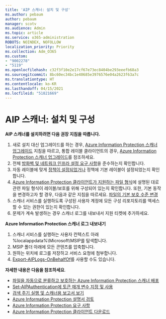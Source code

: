 ```yaml
---
title: 'AIP 스캐너: 설치 및 구성'
ms.author: pebaum
author: pebaum
manager: scotv
ms.audience: Admin
ms.topic: article
ms.service: o365-administration
ROBOTS: NOINDEX, NOFOLLOW
localization_priority: Priority
ms.collection: Adm_O365
ms.custom:
- "9002278"
- "5119"
ms.openlocfilehash: c32f3f10e2e17cf67e73ec8404be293eeefb68a3
ms.sourcegitcommit: 8bc60ec34bc1e40685e3976576e04a2623f63a7c
ms.translationtype: HT
ms.contentlocale: ko-KR
ms.lasthandoff: 04/15/2021
ms.locfileid: "51821669"
---
```

# <a name="aip-scanner-installation-and-configuration"></a>AIP 스캐너: 설치 및 구성

**AIP 스캐너를 설치하려면 다음 권장 지침을 따릅니다.**

1. 새로 설치 대신 업그레이드를 하는 경우, [Azure Information Protection 스캐너 업그레이드](https://docs.microsoft.com/azure/information-protection/rms-client/client-admin-guide#upgrading-the-azure-information-protection-scanner) 지침을 따르고, 통합 레이블 클라이언트의 경우, [Azure Information Protection 스캐너 업그레이드](https://docs.microsoft.com/azure/information-protection/rms-client/clientv2-admin-guide#upgrading-the-azure-information-protection-scanner)를 참조하세요.
2. 전체 [방화벽 및 네트워크 인프라 설정 요구 사항](https://docs.microsoft.com/azure/information-protection/requirements#firewalls-and-network-infrastructure)을 준수하는지 확인합니다.
3. 자동 레이블에 맞게 [정책이 설정되었거나](https://docs.microsoft.com/azure/information-protection/configure-policy) 정책에 기본 레이블이 설정되었는지 확인합니다.
4. [Azure Information Protection 클라이언트가 지원하는 파일 형식](https://docs.microsoft.com/azure/information-protection/rms-client/client-admin-guide-file-types#supported-file-types-for-classification-and-protection)에 설명된 대로 관련 파일 형식이 레이블/보호를 위해 구성되어 있는지 확인합니다. 또한, 기본 동작을 변경하고자 할 경우, 다음과 같은 지침을 따르세요. [파일의 기본 보호 수준 변경](https://docs.microsoft.com/azure/information-protection/rms-client/client-admin-guide-file-types#changing-the-default-protection-level-of-files)
5. 스캐너 서비스를 실행하도록 구성된 사용자 계정에 모든 구성 리포지토리를 액세스할 수 있는 권한이 있는지 확인합니다.
6. 문제가 계속 발생하는 경우 스캐너 로그를 내보내서 지원 티켓에 추가하세요.

**Azure Information Protection 스캐너 로그 내보내기**

1. 스캐너 서비스를 실행하는 사용자 컨텍스트 아래 %localappdata%\Microsoft\MSIP를 탐색합니다.
2. MSIP 폴더 아래에 모든 콘텐츠를 압축합니다.
3. 원하는 위치에 로그를 저장하고 서비스 요청에 첨부합니다.
4. [Export-AIPLogs-OnBehalfOf](https://docs.microsoft.com/powershell/module/azureinformationprotection/export-aiplogs?view=azureipps)를 사용할 수도 있습니다.

**자세한 내용은 다음을 참조하세요**.
- [파일을 자동으로 분류하고 보호하는 Azure Information Protection 스캐너 배포](https://docs.microsoft.com/azure/information-protection/deploy-aip-scanner)
- [Set-AIPAuthentication에 토큰 매개 변수 지정 및 사용](https://docs.microsoft.com/azure/information-protection/rms-client/client-admin-guide-powershell#specify-and-use-the-token-parameter-for-set-aipauthentication)
- [검색 주기 실행 및 스캐너용 보고서 보기](https://docs.microsoft.com/azure/information-protection/deploy-aip-scanner#run-a-discovery-cycle-and-view-reports-for-the-scanner)
- [Azure Information Protection 설명서 검토](https://docs.microsoft.com/azure/information-protection/what-is-information-protection)
- [Azure Information Protection 요구 사항](https://docs.microsoft.com/azure/information-protection/get-started/requirements)
- [Azure Information Protection 클라이언트 다운로드](https://www.microsoft.com/download/details.aspx?id=53018)
